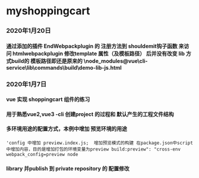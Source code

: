 # myshoppingcart

### 2020年1月20日

#### 通过添加的插件 EndWebpackplugin 的 注册方法到 shouldemit钩子函数  来访问 htmlwebpackplugin  修改template 属性（及模板路径） 后并没有改变 lib  方式build的 模板路径即还是原来的 \node_modules\@vue\cli-service\lib\commands\build\demo-lib-js.html


### 2020年1月7日

#### vue 实现 shoppingcart 组件的练习
#### 用于熟悉vue2,vue3 -cli 创建project 的过程和 默认产生的工程文件结构
#### 多环境用途的配置方式，本例中增加 预览环境的用途
	'config 中增加 preview.index.js;  增加预览模式的构建 在package.json中script中增加内容，目的是增加打包的环境变量为preview build:preview": "cross-env webpack_config=preview node  
#### library 并publish 到 private repository 的 配置修改


